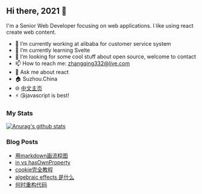 ## Hi there, 2021 👋

<!--
**JennerChen/JennerChen** is a ✨ _special_ ✨ repository because its `README.md` (this file) appears on your GitHub profile.

Here are some ideas to get you started:

- 🔭 I’m currently working on ...
- 🌱 I’m currently learning ...
- 👯 I’m looking to collaborate on ...
- 🤔 I’m looking for help with ...
- 💬 Ask me about ...
- 📫 How to reach me: ...
- 😄 Pronouns: ...
- ⚡ Fun fact: ...
-->

I'm a Senior Web Developer focusing on web applications. I like using react create web content.

- 🔭 I’m currently working at alibaba for customer service system
- 🌱 I’m currently learning Svelte
- 🤔 I’m looking for some cool stuff about open source, welcome to contact
- 📫 How to reach me: zhangqing332@live.com
- 💬 Ask me about react
- 🏠 Suzhou.China 
- 🌐 [中文主页](https://zq.beaf.tech/)
- ⚡ 😘javascript is best!

### My Stats

[![Anurag's github stats](https://github-readme-stats.vercel.app/api?username=JennerChen&show_icons=true&theme=highcontrast)](https://github.com/anuraghazra/github-readme-stats)

### Blog Posts

<!-- BLOG-POST-LIST:START -->
- [用markdown画流程图](https://zqblog.beaf.tech/markdown-diagram-intro/)
- [in vs hasOwnProperty](https://zqblog.beaf.tech/js/in-vs-hasOwnProperty/)
- [cookie完全教程](https://zqblog.beaf.tech/full-cookie-tutorial/)
- [algebraic effects 是什么](https://zqblog.beaf.tech/algebraic-effects/)
- [何时重构代码](https://zqblog.beaf.tech/when-to-refactor-code/)
<!-- BLOG-POST-LIST:END -->

[comment]: <> (### Recent Spend Time on)

[comment]: <> ([![Wwakatime_stats]&#40;https://wakatime.com/share/@1355c907-6b55-41b9-864b-3b01e4828373/f63121c7-772f-4edb-8cef-04cda623c8fe.png&#41;]&#40;https://wakatime.com/&#41;)
